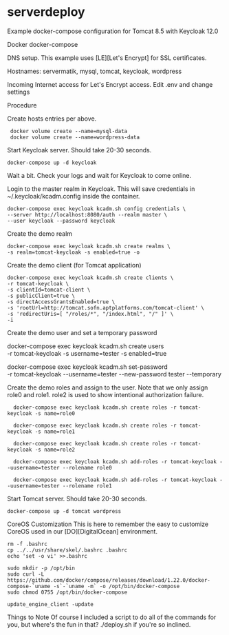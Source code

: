 # serverdeploy


Example docker-compose configuration for Tomcat 8.5 with Keycloak 12.0

Docker
docker-compose

DNS setup. This example uses [LE][Let's Encrypt] for SSL certificates.


Hostnames: servermatik, mysql, tomcat, keycloak, wordpress



Incoming Internet access for Let's Encrypt access.
Edit .env and change settings



Procedure


Create hosts entries per above.

     docker volume create --name=mysql-data
     docker volume create --name=wordpress-data




Start Keycloak server. Should take 20-30 seconds.

  
    docker-compose up -d keycloak



Wait a bit. Check your logs and wait for Keycloak to come online.



Login to the master realm in Keycloak. This will save credentials in ~/.keycloak/kcadm.config inside the container.

    docker-compose exec keycloak kcadm.sh config credentials \
    --server http://localhost:8080/auth --realm master \
    --user keycloak --password keycloak
    
    
    
Create the demo realm

    docker-compose exec keycloak kcadm.sh create realms \
    -s realm=tomcat-keycloak -s enabled=true -o
    
    
    
Create the demo client (for Tomcat application)

    docker-compose exec keycloak kcadm.sh create clients \
    -r tomcat-keycloak \
    -s clientId=tomcat-client \
    -s publicClient=true \
    -s directAccessGrantsEnabled=true \
    -s 'rootUrl=http://tomcat.sofn.aptplatforms.com/tomcat-client' \
    -s 'redirectUris=[ "/roles/*", "/index.html", "/" ]' \
    -i
    
    
    
Create the demo user and set a temporary password

  docker-compose exec keycloak kcadm.sh create users \
    -r tomcat-keycloak -s username=tester -s enabled=true

  docker-compose exec keycloak kcadm.sh set-password \
    -r tomcat-keycloak --username=tester --new-password tester --temporary
    
    
Create the demo roles and assign to the user. Note that we only assign role0 and role1. role2 is used to show intentional authorization failure.

      docker-compose exec keycloak kcadm.sh create roles -r tomcat-keycloak -s name=role0

      docker-compose exec keycloak kcadm.sh create roles -r tomcat-keycloak -s name=role1

      docker-compose exec keycloak kcadm.sh create roles -r tomcat-keycloak -s name=role2

      docker-compose exec keycloak kcadm.sh add-roles -r tomcat-keycloak --uusername=tester --rolename role0

      docker-compose exec keycloak kcadm.sh add-roles -r tomcat-keycloak --uusername=tester --rolename role1
  
  
  
Start Tomcat server. Should take 20-30 seconds.

    docker-compose up -d tomcat wordpress
  
  
  
CoreOS Customization
This is here to remember the easy to customize CoreOS used in our [DO][DigitalOcean] environment.

    rm -f .bashrc
    cp ../../usr/share/skel/.bashrc .bashrc
    echo 'set -o vi' >>.bashrc

    sudo mkdir -p /opt/bin
    sudo curl -L https://github.com/docker/compose/releases/download/1.22.0/docker-compose-`uname -s`-`uname -m` -o /opt/bin/docker-compose
    sudo chmod 0755 /opt/bin/docker-compose

    update_engine_client -update
    
    
Things to Note
Of course I included a script to do all of the commands for you, but where's the fun in that? ./deploy.sh if you're so inclined.
